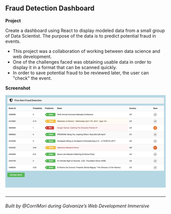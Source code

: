 ## Fraud Detection Dashboard

**Project**

Create a dashboard using React to display modeled data from a small group of Data Scientist. The purpose of the data is to predict potential fraud in events.

- This project was a collaboration of working between data science and web development.
- One of the challenges faced was obtaining usable data in order to display it in a format that can be scanned quickly.
- In order to save potential fraud to be reviewed later, the user can "check" the event.

**Screenshot**

<div align="center" style="margin-bottom: 25px"><img width='700px' alt="dashboard screenshot" src="public/fraudAlert.png"/></div>

<!-- deployed -->
<!-- <p align="center"><a href=""></a></p> -->

---

###### Built by @CorriMori during Galvanize’s Web Development Immersive
